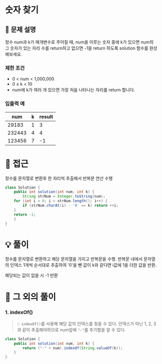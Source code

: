 # 숫자 찾기

## 📌 문제 설명

정수 num과 k가 매개변수로 주어질 때, num을 이루는 숫자 중에 k가 있으면 num의 그 숫자가 있는 자리 수를 return하고 없으면 -1을 return 하도록 solution 함수를 완성해보세요.

### 제한 조건

- 0 < num < 1,000,000
- 0 ≤ k < 10
- num에 k가 여러 개 있으면 가장 처음 나타나는 자리를 return 합니다.

### 입출력 예

| num    | k | result |
| ------ | - | ------ |
| 29183  | 1 | 3      |
| 232443 | 4 | 4      |
| 123456 | 7 | -1     |

# 🧐 접근

정수를 문자열로 변환후 한 자리씩 추출해서 반복문 연산 수행

```java
class Solution {
    public int solution(int num, int k) {
        String strNum = Integer.toString(num);
    for (int i = 0; i < strNum.length(); i++) {
        if (strNum.charAt(i) - '0' == k) return ++i;
    }
    return -1;
    }
}
```

# 💡 풀이

정수를 문자열로 변환하고 해당 문자열을 가지고 반복문을 수행.
반복문 내에서 문자열의 인덱스 1개씩 순서대로 추출하여 '0'을 뺀 값이 k와 같다면 i값에 1을 더한 값을 반환.

해당되는 값이 없을 시 -1 반환

# 📘 그 외의 풀이

### 1. indexOf()

> 💡 `indexOf()`를 사용해 해당 값의 인덱스를 찾을 수 있다. 인덱스가 아닌 1, 2, 3과 같이 추출해야하므로 num앞에 `"-"`를 추가함을 알 수 있다.

```java
class Solution {
    public int solution(int num, int k) {
        return ("-" + num).indexOf(String.valueOf(k));
    }
}
```